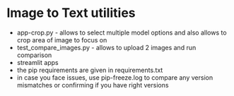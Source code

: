 # Image to Text utilities

- app-crop.py - allows to select multiple model options and also allows to crop area of image to focus on
- test_compare_images.py - allows to upload 2 images and run comparison
- streamlit apps
- the pip requirements are given in requirements.txt
- in case you face issues, use pip-freeze.log to compare any version mismatches or confirming if you have right versions
